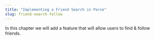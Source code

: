 ```yaml
---
title: "Implementing a Friend Search in Parse"
slug: friend-search-follow
---
```


In this chapter we will add a feature that will allow users to find & follow friends.
